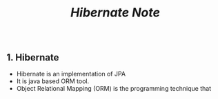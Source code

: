 # <p align="center">**_Hibernate Note_**</p>

</br>

## **1. Hibernate**

* Hibernate is an implementation of JPA
* It is java based ORM tool.
* Object Relational Mapping (ORM) is the programming technique that
